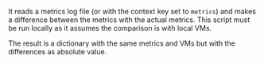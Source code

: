 It reads a metrics log file (or with the context key set to `metrics`) and makes a difference between the metrics with the actual metrics. This script must be run locally as it assumes the comparison is with local VMs.

The result is a dictionary with the same metrics and VMs but with the differences as absolute value.
